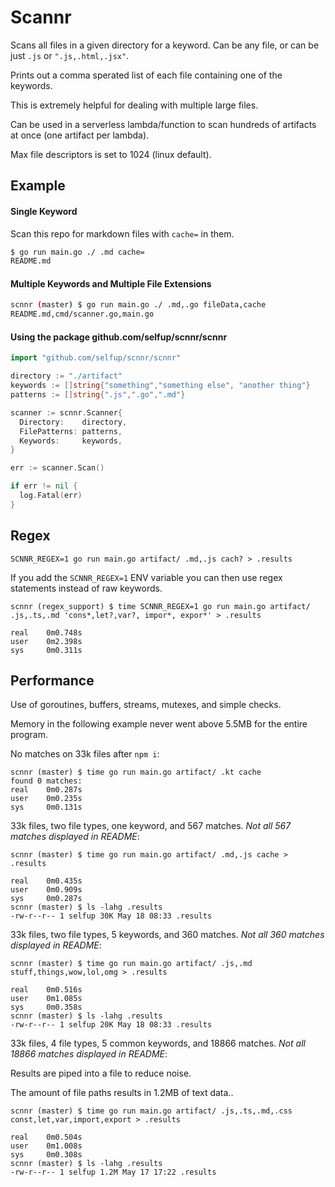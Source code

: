 # Scannr

Scans all files in a given directory for a keyword. Can be any file, or can be just `.js` or `".js,.html,.jsx"`.

Prints out a comma sperated list of each file containing one of the keywords.

This is extremely helpful for dealing with multiple large files.

Can be used in a serverless lambda/function to scan hundreds of artifacts at once (one artifact per lambda).

Max file descriptors is set to 1024 (linux default).

## Example

#### Single Keyword

Scan this repo for markdown files with `cache=` in them.

```bash
$ go run main.go ./ .md cache=
README.md
```

#### Multiple Keywords and Multiple File Extensions

```bash
scnnr (master) $ go run main.go ./ .md,.go fileData,cache
README.md,cmd/scanner.go,main.go
```

#### Using the package github.com/selfup/scnnr/scnnr

```go
import "github.com/selfup/scnnr/scnnr"

directory := "./artifact"
keywords := []string{"something","something else", "another thing"}
patterns := []string{".js",".go",".md"}

scanner := scnnr.Scanner{
  Directory:    directory,
  FilePatterns: patterns,
  Keywords:     keywords,
}

err := scanner.Scan()

if err != nil {
  log.Fatal(err)
}
```

## Regex

`SCNNR_REGEX=1 go run main.go artifact/ .md,.js cach? > .results`

If you add the `SCNNR_REGEX=1` ENV variable you can then use regex statements instead of raw keywords.

```
scnnr (regex_support) $ time SCNNR_REGEX=1 go run main.go artifact/ .js,.ts,.md 'cons*,let?,var?, impor*, expor*' > .results

real    0m0.748s
user    0m2.398s
sys     0m0.311s
```

## Performance

Use of goroutines, buffers, streams, mutexes, and simple checks.

Memory in the following example never went above 5.5MB for the entire program.

No matches on 33k files after `npm i`:

```
scnnr (master) $ time go run main.go artifact/ .kt cache
found 0 matches:
real    0m0.287s
user    0m0.235s
sys     0m0.131s
```

33k files, two file types, one keyword, and 567 matches. _Not all 567 matches displayed in README_:

```
scnnr (master) $ time go run main.go artifact/ .md,.js cache > .results

real    0m0.435s
user    0m0.909s
sys     0m0.287s
scnnr (master) $ ls -lahg .results
-rw-r--r-- 1 selfup 30K May 18 08:33 .results
```

33k files, two file types, 5 keywords, and 360 matches. _Not all 360 matches displayed in README_:

```
scnnr (master) $ time go run main.go artifact/ .js,.md stuff,things,wow,lol,omg > .results

real    0m0.516s
user    0m1.085s
sys     0m0.358s
scnnr (master) $ ls -lahg .results
-rw-r--r-- 1 selfup 20K May 18 08:33 .results
```

33k files, 4 file types, 5 common keywords, and 18866 matches. _Not all 18866 matches displayed in README_:

Results are piped into a file to reduce noise.

The amount of file paths results in 1.2MB of text data..

```
scnnr (master) $ time go run main.go artifact/ .js,.ts,.md,.css const,let,var,import,export > .results

real    0m0.504s
user    0m1.008s
sys     0m0.308s
scnnr (master) $ ls -lahg .results
-rw-r--r-- 1 selfup 1.2M May 17 17:22 .results
```
